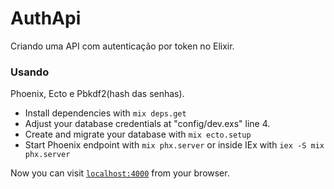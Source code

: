 # AuthApi

Criando uma API com autenticação por token no Elixir.

### Usando
Phoenix, Ecto e Pbkdf2(hash das senhas).


  * Install dependencies with `mix deps.get`
  * Adjust your database credentials at "config/dev.exs" line 4.
  * Create and migrate your database with `mix ecto.setup`
  * Start Phoenix endpoint with `mix phx.server` or inside IEx with `iex -S mix phx.server`

Now you can visit [`localhost:4000`](http://localhost:4000) from your browser.
